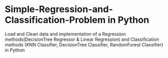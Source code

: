 # Simple-Regression-and-Classification-Problem in Python
Load and Clean data and implementation of a Regression methods(DecisionTree Regressor & Linear Regression) and Classification methods (KNN Classifier, DecisionTree Classifier, RandomForest Classifier) in Python
